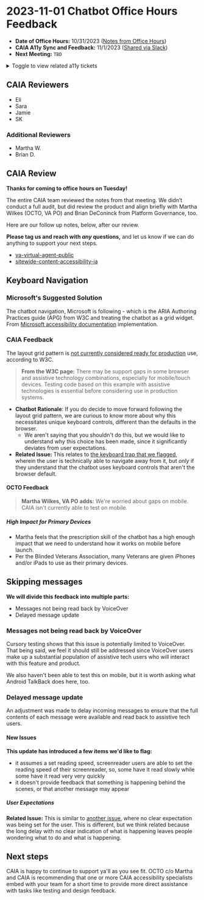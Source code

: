 # 2023-11-01 Chatbot Office Hours Feedback 
- **Date of Office Hours:** 10/31/2023 ([Notes from Office Hours](https://github.com/department-of-veterans-affairs/va.gov-team/issues/67376#issuecomment-1788187746))
- **CAIA A11y Sync and Feedback:** 11/1/2023 ([Shared via Slack](https://dsva.slack.com/archives/C01KTS3F493/p1698868772911999))
- **Next Meeting:** `TBD`

<details><summary>Toggle to view related a11y tickets</summary>
    
- [[CAIA Intake] [a11y Support] Ongoing screen reader testing with Chatbot MHV Prescription Skill team #68026](https://github.com/department-of-veterans-affairs/va.gov-team/issues/68026)
- [[a11y deliverable] Audit: Chatbot MHV Prescriptions Skill - Findings #67376](https://github.com/department-of-veterans-affairs/va.gov-team/issues/67376)
- [[a11y support] Segment Audit: Chatbot MHV Prescription Skill Feature #66754](https://github.com/department-of-veterans-affairs/va.gov-team/issues/66754#issuecomment-1753263632)
- [[a11y audit] Finding: Chatbot MHV Prescription Skill 4.2.16: Set expectations #67315](https://github.com/department-of-veterans-affairs/va.gov-team/issues/67315)
</details>
  
## CAIA Reviewers
- Eli 
- Sara
- Jamie
- SK
### Additional Reviewers
- Martha W.
- Brian D.

## CAIA Review

**Thanks for coming to office hours on Tuesday!** 

The entire CAIA team reviewed the notes from that meeting. We didn’t conduct a full audit, but did review the product and align briefly with Martha Wilkes (OCTO, VA PO) and Brian DeConinck from Platform Governance, too.

Here are our follow up notes, below, after our review.

**Please tag us and reach with _any_ questions,** and let us know if we can do anything to support your next steps.
- [va-virtual-agent-public](https://dsva.slack.com/archives/C01KTS3F493) 
- [sitewide-content-accessibility-ia](https://dsva.slack.com/archives/C01K37HRUAH)

  
## Keyboard Navigation

### Microsoft's Suggested Solution 

The chatbot navigation, Microsoft is following - which is the ARIA Authoring Practices guide (APG) from W3C and treating the chatbot as a grid widget. From [Microsoft accessibility documentation](https://github.com/microsoft/BotFramework-WebChat/blob/main/docs/ACCESSIBILITY.md#ux-navigating-activities-in-the-chat-history) implementation.

### CAIA Feedback

The layout grid pattern is [not currently considered ready for production](https://www.w3.org/WAI/ARIA/apg/patterns/grid/examples/layout-grids/) use, according to W3C.

> **From the W3C page:** There may be support gaps in some browser and assistive technology combinations, especially for mobile/touch devices. Testing code based on this example with assistive technologies is essential before considering use in production systems.

- **Chatbot Rationale**: If you do decide to move forward following the layout grid pattern, we are curious to know more about why this necessitates unique keyboard controls, different than the defaults in the browser.
    - We aren't saying that you shouldn't do this, but we would like to understand why this choice has been made, since it significantly deviates from user expectations.
- **Related Issue:** This relates to [the keyboard trap that we flagged](https://github.com/department-of-veterans-affairs/va.gov-team/issues/66754#issuecomment-1753263632), wherein the user is technically able to navigate away from it, but *only* if they understand that the chatbot uses keyboard controls that aren't the browser default. 

#### OCTO Feedback

> **Martha Wilkes, VA PO adds:** We're worried about gaps on mobile. CAIA isn't currently able to test on mobile.

##### High Impact for Primary Devices
- Martha feels that the prescription skill of the chatbot has a high enough impact that we need to understand how it works on mobile before launch.
- Per the Blinded Veterans Association, many Veterans are given iPhones and/or iPads to use as their primary devices.

## Skipping messages

**We will divide this feedback into multiple parts:** 

- Messages not being read back by VoiceOver
- Delayed message update

### Messages not being read back by VoiceOver

Cursory testing shows that this issue is potentially limited to VoiceOver. That being said, we feel it should still be addressed since VoiceOver users make up a substantial population of assistive tech users who will interact with this feature and product.

We also haven't been able to test this on mobile, but it is worth asking what Android TalkBack does here, too.

### Delayed message update

An adjustment was made to delay incoming messages to ensure that the full contents of each message were available and read back to assistive tech users. 

#### New Issues

**This update has introduced a few items we'd like to flag:**
- it assumes a set reading speed, screenreader users are able to set the reading speed of their screenreader, so, some have it read slowly while some have it read very very quickly
- it doesn't provide feedback that something is happening behind the scenes, or that another message may appear

##### User Expectations
**Related Issue:** This is similar to [another issue](https://github.com/department-of-veterans-affairs/va.gov-team/issues/67315), where no clear expectation was being set for the user. This is different, but we think related because the long delay with no clear indication of what is happening leaves people wondering what to do and what is happening.


## Next steps

CAIA is happy to continue to support ya'll as you see fit. OCTO c/o Martha and CAIA is recommending that one or more CAIA accessibility specialists embed with your team for a short time to provide more direct assistance with tasks like testing and design feedback.
